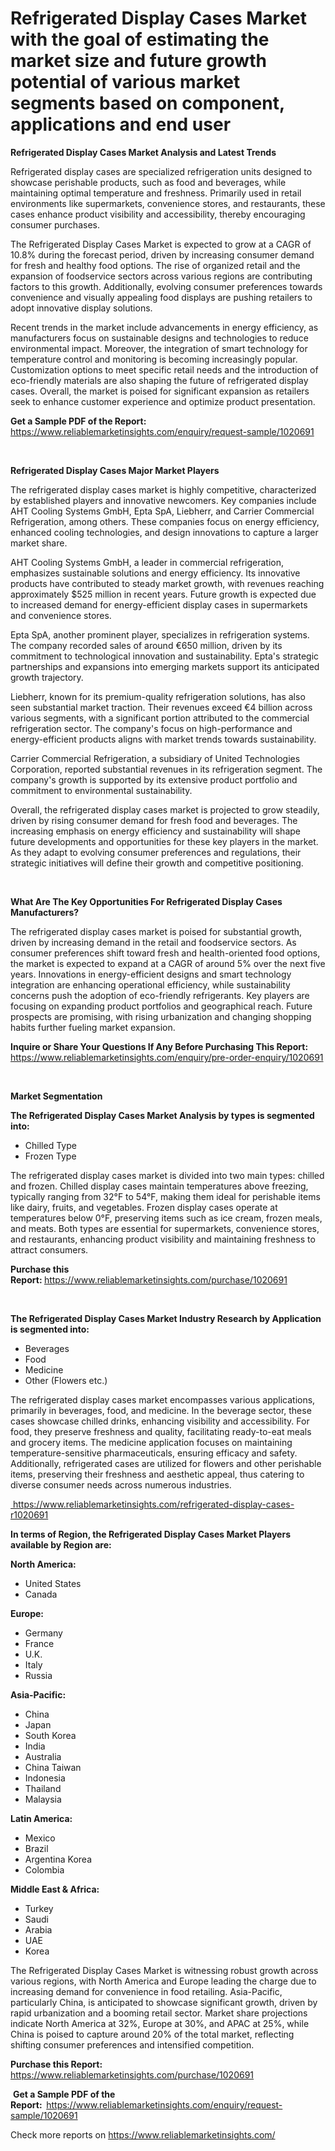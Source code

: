 <p><h1>Refrigerated Display Cases Market with the goal of estimating the market size and future growth potential of various market segments based on component, applications and end user</h1></p><p><strong>Refrigerated Display Cases Market Analysis and Latest Trends</strong></p>
<p><p>Refrigerated display cases are specialized refrigeration units designed to showcase perishable products, such as food and beverages, while maintaining optimal temperature and freshness. Primarily used in retail environments like supermarkets, convenience stores, and restaurants, these cases enhance product visibility and accessibility, thereby encouraging consumer purchases. </p><p>The Refrigerated Display Cases Market is expected to grow at a CAGR of 10.8% during the forecast period, driven by increasing consumer demand for fresh and healthy food options. The rise of organized retail and the expansion of foodservice sectors across various regions are contributing factors to this growth. Additionally, evolving consumer preferences towards convenience and visually appealing food displays are pushing retailers to adopt innovative display solutions.</p><p>Recent trends in the market include advancements in energy efficiency, as manufacturers focus on sustainable designs and technologies to reduce environmental impact. Moreover, the integration of smart technology for temperature control and monitoring is becoming increasingly popular. Customization options to meet specific retail needs and the introduction of eco-friendly materials are also shaping the future of refrigerated display cases. Overall, the market is poised for significant expansion as retailers seek to enhance customer experience and optimize product presentation.</p></p>
<p><strong>Get a Sample PDF of the Report:&nbsp;</strong> <a href="https://www.reliablemarketinsights.com/enquiry/request-sample/1020691?utm_campaign=2606&utm_medium=2&utm_source=Github&utm_content=ia&utm_term=11042025&utm_id=refrigerated-display-cases">https://www.reliablemarketinsights.com/enquiry/request-sample/1020691</a></p>
<p>&nbsp;</p>
<p><strong>Refrigerated Display Cases Major Market Players</strong></p>
<p><p>The refrigerated display cases market is highly competitive, characterized by established players and innovative newcomers. Key companies include AHT Cooling Systems GmbH, Epta SpA, Liebherr, and Carrier Commercial Refrigeration, among others. These companies focus on energy efficiency, enhanced cooling technologies, and design innovations to capture a larger market share.</p><p>AHT Cooling Systems GmbH, a leader in commercial refrigeration, emphasizes sustainable solutions and energy efficiency. Its innovative products have contributed to steady market growth, with revenues reaching approximately $525 million in recent years. Future growth is expected due to increased demand for energy-efficient display cases in supermarkets and convenience stores.</p><p>Epta SpA, another prominent player, specializes in refrigeration systems. The company recorded sales of around €650 million, driven by its commitment to technological innovation and sustainability. Epta's strategic partnerships and expansions into emerging markets support its anticipated growth trajectory.</p><p>Liebherr, known for its premium-quality refrigeration solutions, has also seen substantial market traction. Their revenues exceed €4 billion across various segments, with a significant portion attributed to the commercial refrigeration sector. The company's focus on high-performance and energy-efficient products aligns with market trends towards sustainability.</p><p>Carrier Commercial Refrigeration, a subsidiary of United Technologies Corporation, reported substantial revenues in its refrigeration segment. The company's growth is supported by its extensive product portfolio and commitment to environmental sustainability.</p><p>Overall, the refrigerated display cases market is projected to grow steadily, driven by rising consumer demand for fresh food and beverages. The increasing emphasis on energy efficiency and sustainability will shape future developments and opportunities for these key players in the market. As they adapt to evolving consumer preferences and regulations, their strategic initiatives will define their growth and competitive positioning.</p></p>
<p>&nbsp;</p>
<p><strong>What Are The Key Opportunities For Refrigerated Display Cases Manufacturers?</strong></p>
<p><p>The refrigerated display cases market is poised for substantial growth, driven by increasing demand in the retail and foodservice sectors. As consumer preferences shift toward fresh and health-oriented food options, the market is expected to expand at a CAGR of around 5% over the next five years. Innovations in energy-efficient designs and smart technology integration are enhancing operational efficiency, while sustainability concerns push the adoption of eco-friendly refrigerants. Key players are focusing on expanding product portfolios and geographical reach. Future prospects are promising, with rising urbanization and changing shopping habits further fueling market expansion.</p></p>
<p><strong>Inquire or Share Your Questions If Any Before Purchasing This Report:</strong> <a href="https://www.reliablemarketinsights.com/enquiry/pre-order-enquiry/1020691?utm_campaign=2606&utm_medium=2&utm_source=Github&utm_content=ia&utm_term=11042025&utm_id=refrigerated-display-cases">https://www.reliablemarketinsights.com/enquiry/pre-order-enquiry/1020691</a></p>
<p>&nbsp;</p>
<p><strong>Market Segmentation</strong></p>
<p><strong>The Refrigerated Display Cases Market Analysis by types is segmented into:</strong></p>
<p><ul><li>Chilled Type</li><li>Frozen Type</li></ul></p>
<p><p>The refrigerated display cases market is divided into two main types: chilled and frozen. Chilled display cases maintain temperatures above freezing, typically ranging from 32°F to 54°F, making them ideal for perishable items like dairy, fruits, and vegetables. Frozen display cases operate at temperatures below 0°F, preserving items such as ice cream, frozen meals, and meats. Both types are essential for supermarkets, convenience stores, and restaurants, enhancing product visibility and maintaining freshness to attract consumers.</p></p>
<p><strong>Purchase this Report:&nbsp;</strong><a href="https://www.reliablemarketinsights.com/purchase/1020691?utm_campaign=2606&utm_medium=2&utm_source=Github&utm_content=ia&utm_term=11042025&utm_id=refrigerated-display-cases">https://www.reliablemarketinsights.com/purchase/1020691</a></p>
<p>&nbsp;</p>
<p><strong>The Refrigerated Display Cases Market Industry Research by Application is segmented into:</strong></p>
<p><ul><li>Beverages</li><li>Food</li><li>Medicine</li><li>Other (Flowers etc.)</li></ul></p>
<p><p>The refrigerated display cases market encompasses various applications, primarily in beverages, food, and medicine. In the beverage sector, these cases showcase chilled drinks, enhancing visibility and accessibility. For food, they preserve freshness and quality, facilitating ready-to-eat meals and grocery items. The medicine application focuses on maintaining temperature-sensitive pharmaceuticals, ensuring efficacy and safety. Additionally, refrigerated cases are utilized for flowers and other perishable items, preserving their freshness and aesthetic appeal, thus catering to diverse consumer needs across numerous industries.</p></p>
<p><a href="https://www.reliablemarketinsights.com/refrigerated-display-cases-r1020691?utm_campaign=2606&utm_medium=2&utm_source=Github&utm_content=ia&utm_term=11042025&utm_id=refrigerated-display-cases">&nbsp;https://www.reliablemarketinsights.com/refrigerated-display-cases-r1020691</a></p>
<p><strong>In terms of Region, the Refrigerated Display Cases Market Players available by Region are:</strong></p>
<p>
    <p> <strong> North America: </strong>
        <ul>
            <li>United States</li>
            <li>Canada</li>
        </ul>
        </p> 
    <p> <strong> Europe: </strong>
        <ul>
            <li>Germany</li>
            <li>France</li>
            <li>U.K.</li>
            <li>Italy</li>
            <li>Russia</li>
        </ul>
        </p> 
    <p> <strong> Asia-Pacific: </strong>
        <ul>
            <li>China</li>
            <li>Japan</li>
            <li>South Korea</li>
            <li>India</li>
            <li>Australia</li>
            <li>China Taiwan</li>
            <li>Indonesia</li>
            <li>Thailand</li>
            <li>Malaysia</li>
        </ul>
        </p> 
    <p> <strong> Latin America: </strong>
        <ul>
            <li>Mexico</li>
            <li>Brazil</li>
            <li>Argentina Korea</li>
            <li>Colombia</li>
        </ul>
        </p> 
    <p> <strong> Middle East & Africa: </strong>
        <ul>
            <li>Turkey</li>
            <li>Saudi</li>
            <li>Arabia</li>
            <li>UAE</li>
            <li>Korea</li>
        </ul>
    </p>
    </p>
<p><p>The Refrigerated Display Cases Market is witnessing robust growth across various regions, with North America and Europe leading the charge due to increasing demand for convenience in food retailing. Asia-Pacific, particularly China, is anticipated to showcase significant growth, driven by rapid urbanization and a booming retail sector. Market share projections indicate North America at 32%, Europe at 30%, and APAC at 25%, while China is poised to capture around 20% of the total market, reflecting shifting consumer preferences and intensified competition.</p></p>
<p><strong>Purchase this Report: </strong><a href="https://www.reliablemarketinsights.com/purchase/1020691?utm_campaign=2606&utm_medium=2&utm_source=Github&utm_content=ia&utm_term=11042025&utm_id=refrigerated-display-cases">https://www.reliablemarketinsights.com/purchase/1020691</a></p>
<p>&nbsp;<strong>Get a Sample PDF of the Report:&nbsp;&nbsp;</strong><a href="https://www.reliablemarketinsights.com/enquiry/request-sample/1020691?utm_campaign=2606&utm_medium=2&utm_source=Github&utm_content=ia&utm_term=11042025&utm_id=refrigerated-display-cases">https://www.reliablemarketinsights.com/enquiry/request-sample/1020691</a></p>
<p><strong></strong></p>
<p>Check more reports on <a href="https://www.reliablemarketinsights.com/?utm_campaign=2606&utm_medium=2&utm_source=Github&utm_content=ia&utm_term=11042025&utm_id=refrigerated-display-cases">https://www.reliablemarketinsights.com/</a></p>